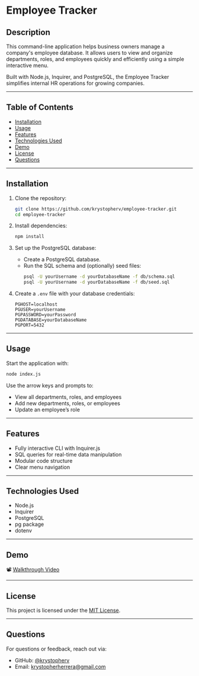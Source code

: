 # Employee Tracker

## Description

This command-line application helps business owners manage a company's employee database. It allows users to view and organize departments, roles, and employees quickly and efficiently using a simple interactive menu.

Built with Node.js, Inquirer, and PostgreSQL, the Employee Tracker simplifies internal HR operations for growing companies.

---

## Table of Contents

- [Installation](#installation)
- [Usage](#usage)
- [Features](#features)
- [Technologies Used](#technologies-used)
- [Demo](#demo)
- [License](#license)
- [Questions](#questions)

---

## Installation

1. Clone the repository:
   ```bash
   git clone https://github.com/krystopherv/employee-tracker.git
   cd employee-tracker
   ```

2. Install dependencies:
   ```bash
   npm install
   ```

3. Set up the PostgreSQL database:
   - Create a PostgreSQL database.
   - Run the SQL schema and (optionally) seed files:
     ```bash
     psql -U yourUsername -d yourDatabaseName -f db/schema.sql
     psql -U yourUsername -d yourDatabaseName -f db/seed.sql
     ```

4. Create a `.env` file with your database credentials:
   ```
   PGHOST=localhost
   PGUSER=yourUsername
   PGPASSWORD=yourPassword
   PGDATABASE=yourDatabaseName
   PGPORT=5432
   ```

---

## Usage

Start the application with:

```bash
node index.js
```

Use the arrow keys and prompts to:

- View all departments, roles, and employees
- Add new departments, roles, or employees
- Update an employee’s role

---

## Features

- Fully interactive CLI with Inquirer.js
- SQL queries for real-time data manipulation
- Modular code structure
- Clear menu navigation

---

## Technologies Used

- Node.js
- Inquirer
- PostgreSQL
- pg package
- dotenv

---

## Demo

📽️ [Walkthrough Video](https://drive.google.com/file/d/1eHHN1OP3tBO6PoO_4_ur3CBddfB5Llt_/view?usp=sharing)

---

## License

This project is licensed under the [MIT License](LICENSE).

---

## Questions

For questions or feedback, reach out via:

- GitHub: [@krystopherv](https://github.com/krystopherv)
- Email: krystopherherrera@gmail.com

